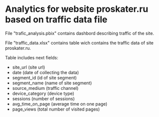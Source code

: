 # Analytics for website proskater.ru based on traffic data file

File "trafic_analysis.pbix" contains dashbord describing traffic of the site. 

File "traffic_data.xlsx" contains table wich contains the traffic data of site proskater.ru.

Table includes next fields: 
- site_url (site url)
- date (date of collecting the data)
- segment_id (id of site segment)
- segment_name (name of site segment)
- source_medium (traffic channel)
- device_category (device type)
- sessions (number of sessions)
- avg_time_on_page (average time on one page)
- page_views (total number of visited pages)

